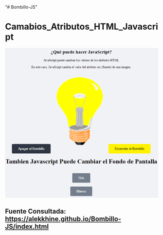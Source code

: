 "# Bombillo-JS" 
# Camabios_Atributos_HTML_Javascript

![](Bombillo.png)

## Fuente Consultada: https://alekkhine.github.io/Bombillo-JS/index.html
